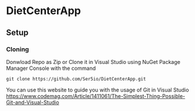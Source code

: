 # DietCenterApp
## Setup

### Cloning

Donwload Repo as Zip or Clone it in Visual Studio using NuGet Package Manager Console with the command
```
git clone https://github.com/Ser5io/DietCenterApp.git
```

You can use this website to guide you with the usage of Git in Visual Studio
https://www.codemag.com/Article/1411061/The-Simplest-Thing-Possible-Git-and-Visual-Studio
